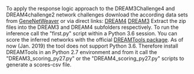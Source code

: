 To apply the response logic approach to the DREAM3Challenge4 and DREAM4challenge2 network challenges download the according data sets from
[GeneNetWeaver](http://gnw.sourceforge.net/dreamchallenge.html)
or via direct links: [DREAM4](http://gnw.sourceforge.net/resources/DREAM4%20in%20silico%20challenge.zip) [DREAM3](http://gnw.sourceforge.net/resources/DREAM3%20in%20silico%20challenge.zip)
Extract the zip files into the DREAM3 and DREAM4 subfolders respectively.
To run the inference call the "first.py" script within a Python 3.6 session.
You can score the inferred networks with the official [DREAMTools package](https://dreamtools.readthedocs.io/en/latest/).
As of now (Jan. 2019) the tool does not support Python 3.6.
Therefore install DREAMTools in an Python 2.7 environment and from it call the "DREAM3_scoring_py27.py" or the "DREAM4_scoring_py27.py" scripts to generate a scores-csv file.


